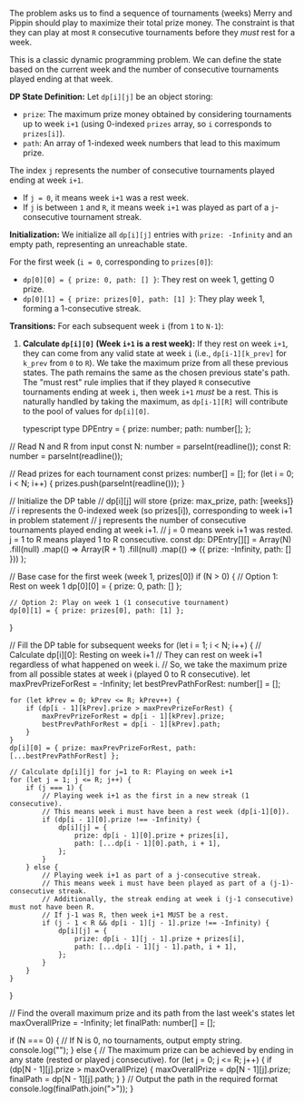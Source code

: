 The problem asks us to find a sequence of tournaments (weeks) Merry and Pippin should play to maximize their total prize money. The constraint is that they can play at most `R` consecutive tournaments before they *must* rest for a week.

This is a classic dynamic programming problem. We can define the state based on the current week and the number of consecutive tournaments played ending at that week.

**DP State Definition:**
Let `dp[i][j]` be an object storing:
*   `prize`: The maximum prize money obtained by considering tournaments up to week `i+1` (using 0-indexed `prizes` array, so `i` corresponds to `prizes[i]`).
*   `path`: An array of 1-indexed week numbers that lead to this maximum prize.

The index `j` represents the number of consecutive tournaments played ending at week `i+1`.
*   If `j = 0`, it means week `i+1` was a rest week.
*   If `j` is between `1` and `R`, it means week `i+1` was played as part of a `j`-consecutive tournament streak.

**Initialization:**
We initialize all `dp[i][j]` entries with `prize: -Infinity` and an empty path, representing an unreachable state.

For the first week (`i = 0`, corresponding to `prizes[0]`):
*   `dp[0][0] = { prize: 0, path: [] }`: They rest on week 1, getting 0 prize.
*   `dp[0][1] = { prize: prizes[0], path: [1] }`: They play week 1, forming a 1-consecutive streak.

**Transitions:**
For each subsequent week `i` (from `1` to `N-1`):

1.  **Calculate `dp[i][0]` (Week `i+1` is a rest week):**
    If they rest on week `i+1`, they can come from any valid state at week `i` (i.e., `dp[i-1][k_prev]` for `k_prev` from `0` to `R`). We take the maximum prize from all these previous states. The path remains the same as the chosen previous state's path.
    The "must rest" rule implies that if they played `R` consecutive tournaments ending at week `i`, then week `i+1` *must* be a rest. This is naturally handled by taking the maximum, as `dp[i-1][R]` will contribute to the pool of values for `dp[i][0]`.

    typescript
type DPEntry = {
    prize: number;
    path: number[];
};

// Read N and R from input
const N: number = parseInt(readline());
const R: number = parseInt(readline());

// Read prizes for each tournament
const prizes: number[] = [];
for (let i = 0; i < N; i++) {
    prizes.push(parseInt(readline()));
}

// Initialize the DP table
// dp[i][j] will store {prize: max_prize, path: [weeks]}
// i represents the 0-indexed week (so prizes[i]), corresponding to week i+1 in problem statement
// j represents the number of consecutive tournaments played ending at week i+1.
// j = 0 means week i+1 was rested. j = 1 to R means played 1 to R consecutive.
const dp: DPEntry[][] = Array(N)
    .fill(null)
    .map(() =>
        Array(R + 1)
            .fill(null)
            .map(() => ({ prize: -Infinity, path: [] }))
    );

// Base case for the first week (week 1, prizes[0])
if (N > 0) {
    // Option 1: Rest on week 1
    dp[0][0] = { prize: 0, path: [] };

    // Option 2: Play on week 1 (1 consecutive tournament)
    dp[0][1] = { prize: prizes[0], path: [1] };
}

// Fill the DP table for subsequent weeks
for (let i = 1; i < N; i++) {
    // Calculate dp[i][0]: Resting on week i+1
    // They can rest on week i+1 regardless of what happened on week i.
    // So, we take the maximum prize from all possible states at week i (played 0 to R consecutive).
    let maxPrevPrizeForRest = -Infinity;
    let bestPrevPathForRest: number[] = [];

    for (let kPrev = 0; kPrev <= R; kPrev++) {
        if (dp[i - 1][kPrev].prize > maxPrevPrizeForRest) {
            maxPrevPrizeForRest = dp[i - 1][kPrev].prize;
            bestPrevPathForRest = dp[i - 1][kPrev].path;
        }
    }
    dp[i][0] = { prize: maxPrevPrizeForRest, path: [...bestPrevPathForRest] };

    // Calculate dp[i][j] for j=1 to R: Playing on week i+1
    for (let j = 1; j <= R; j++) {
        if (j === 1) {
            // Playing week i+1 as the first in a new streak (1 consecutive).
            // This means week i must have been a rest week (dp[i-1][0]).
            if (dp[i - 1][0].prize !== -Infinity) {
                dp[i][j] = {
                    prize: dp[i - 1][0].prize + prizes[i],
                    path: [...dp[i - 1][0].path, i + 1],
                };
            }
        } else {
            // Playing week i+1 as part of a j-consecutive streak.
            // This means week i must have been played as part of a (j-1)-consecutive streak.
            // Additionally, the streak ending at week i (j-1 consecutive) must not have been R.
            // If j-1 was R, then week i+1 MUST be a rest.
            if (j - 1 < R && dp[i - 1][j - 1].prize !== -Infinity) {
                dp[i][j] = {
                    prize: dp[i - 1][j - 1].prize + prizes[i],
                    path: [...dp[i - 1][j - 1].path, i + 1],
                };
            }
        }
    }
}

// Find the overall maximum prize and its path from the last week's states
let maxOverallPrize = -Infinity;
let finalPath: number[] = [];

if (N === 0) {
    // If N is 0, no tournaments, output empty string.
    console.log("");
} else {
    // The maximum prize can be achieved by ending in any state (rested or played j consecutive).
    for (let j = 0; j <= R; j++) {
        if (dp[N - 1][j].prize > maxOverallPrize) {
            maxOverallPrize = dp[N - 1][j].prize;
            finalPath = dp[N - 1][j].path;
        }
    }
    // Output the path in the required format
    console.log(finalPath.join(">"));
}

```